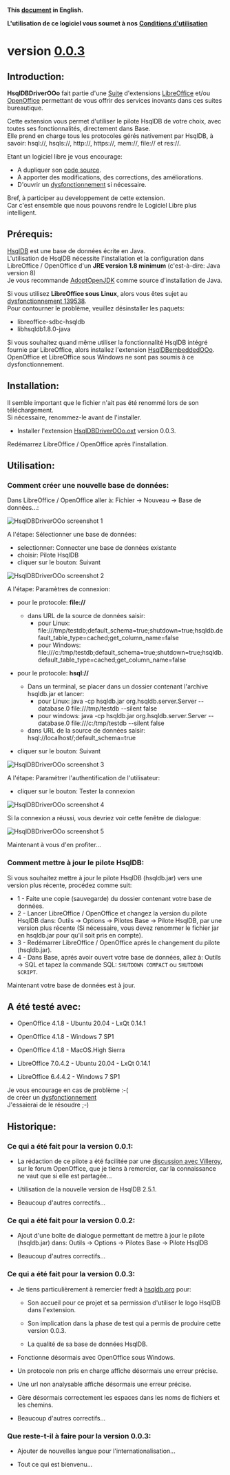 **This [document](https://prrvchr.github.io/HsqlDBDriverOOo/) in English.**

**L'utilisation de ce logiciel vous soumet à nos** [**Conditions d'utilisation**](https://prrvchr.github.io/HsqlDBDriverOOo/HsqlDBDriverOOo/registration/TermsOfUse_fr)

# version [0.0.3](https://prrvchr.github.io/HsqlDBDriverOOo/README_fr#historique)

## Introduction:

**HsqlDBDriverOOo** fait partie d'une [Suite](https://prrvchr.github.io/README_fr) d'extensions [LibreOffice](https://fr.libreoffice.org/download/telecharger-libreoffice/) et/ou [OpenOffice](https://www.openoffice.org/fr/Telecharger/) permettant de vous offrir des services inovants dans ces suites bureautique.  

Cette extension vous permet d'utiliser le pilote HsqlDB de votre choix, avec toutes ses fonctionnalités, directement dans Base.  
Elle prend en charge tous les protocoles gérés nativement par HsqlDB, à savoir: hsql://, hsqls://, http://, https://, mem://, file:// et res://.

Etant un logiciel libre je vous encourage:
- A dupliquer son [code source](https://github.com/prrvchr/HsqlDBDriverOOo/).
- A apporter des modifications, des corrections, des améliorations.
- D'ouvrir un [dysfonctionnement](https://github.com/prrvchr/HsqlDBDriverOOo/issues/new) si nécessaire.

Bref, à participer au developpement de cette extension.  
Car c'est ensemble que nous pouvons rendre le Logiciel Libre plus intelligent.

## Prérequis:

[HsqlDB](http://hsqldb.org/) est une base de données écrite en Java.  
L'utilisation de HsqlDB nécessite l'installation et la configuration dans LibreOffice / OpenOffice d'un **JRE version 1.8 minimum** (c'est-à-dire: Java version 8)  
Je vous recommande [AdoptOpenJDK](https://adoptopenjdk.net/) comme source d'installation de Java.

Si vous utilisez **LibreOffice sous Linux**, alors vous êtes sujet au [dysfonctionnement 139538](https://bugs.documentfoundation.org/show_bug.cgi?id=139538).  
Pour contourner le problème, veuillez désinstaller les paquets:
- libreoffice-sdbc-hsqldb
- libhsqldb1.8.0-java

Si vous souhaitez quand même utiliser la fonctionnalité HsqlDB intégré fournie par LibreOffice, alors installez l'extension [HsqlDBembeddedOOo](https://prrvchr.github.io/HsqlDBembeddedOOo/README_fr).  
OpenOffice et LibreOffice sous Windows ne sont pas soumis à ce dysfonctionnement.

## Installation:

Il semble important que le fichier n'ait pas été renommé lors de son téléchargement.  
Si nécessaire, renommez-le avant de l'installer.

- Installer l'extension [HsqlDBDriverOOo.oxt](https://github.com/prrvchr/HsqlDBDriverOOo/releases/download/v0.0.3/HsqlDBDriverOOo.oxt) version 0.0.3.

Redémarrez LibreOffice / OpenOffice après l'installation.

## Utilisation:

### Comment créer une nouvelle base de données:

Dans LibreOffice / OpenOffice aller à: Fichier -> Nouveau -> Base de données...:

![HsqlDBDriverOOo screenshot 1](HsqlDBDriverOOo-1.png)

A l'étape: Sélectionner une base de données:
- selectionner: Connecter une base de données existante
- choisir: Pilote HsqlDB
- cliquer sur le bouton: Suivant

![HsqlDBDriverOOo screenshot 2](HsqlDBDriverOOo-2.png)

A l'étape: Paramètres de connexion:

- pour le protocole: **file://**
    - dans URL de la source de données saisir:
        - pour Linux: file:///tmp/testdb;default_schema=true;shutdown=true;hsqldb.default_table_type=cached;get_column_name=false
        - pour Windows: file:///c:/tmp/testdb;default_schema=true;shutdown=true;hsqldb.default_table_type=cached;get_column_name=false

- pour le protocole: **hsql://**
    - Dans un terminal, se placer dans un dossier contenant l'archive hsqldb.jar et lancer:
        - pour Linux: java -cp hsqldb.jar org.hsqldb.server.Server --database.0 file:///tmp/testdb --silent false
        - pour windows: java -cp hsqldb.jar org.hsqldb.server.Server --database.0 file:///c:/tmp/testdb --silent false
    - dans URL de la source de données saisir: hsql://localhost/;default_schema=true

- cliquer sur le bouton: Suivant

![HsqlDBDriverOOo screenshot 3](HsqlDBDriverOOo-3.png)

A l'étape: Paramétrer l'authentification de l'utilisateur:
- cliquer sur le bouton: Tester la connexion

![HsqlDBDriverOOo screenshot 4](HsqlDBDriverOOo-4.png)

Si la connexion a réussi, vous devriez voir cette fenêtre de dialogue:

![HsqlDBDriverOOo screenshot 5](HsqlDBDriverOOo-5.png)

Maintenant à vous d'en profiter...

### Comment mettre à jour le pilote HsqlDB:

Si vous souhaitez mettre à jour le pilote HsqlDB (hsqldb.jar) vers une version plus récente, procédez comme suit:
- 1 - Faite une copie (sauvegarde) du dossier contenant votre base de données.
- 2 - Lancer LibreOffice / OpenOffice et changez la version du pilote HsqlDB dans: Outils -> Options -> Pilotes Base -> Pilote HsqlDB, par une version plus récente (Si nécessaire, vous devez renommer le fichier jar en hsqldb.jar pour qu'il soit pris en compte).
- 3 - Redémarrer LibreOffice / OpenOffice aprés le changement du pilote (hsqldb.jar).
- 4 - Dans Base, aprés avoir ouvert votre base de données, allez à: Outils -> SQL et tapez la commande SQL: `SHUTDOWN COMPACT` ou `SHUTDOWN SCRIPT`.

Maintenant votre base de données est à jour.

## A été testé avec:

* OpenOffice 4.1.8 - Ubuntu 20.04 - LxQt 0.14.1

* OpenOffice 4.1.8 - Windows 7 SP1

* OpenOffice 4.1.8 - MacOS.High Sierra

* LibreOffice 7.0.4.2 - Ubuntu 20.04 - LxQt 0.14.1

* LibreOffice 6.4.4.2 - Windows 7 SP1

Je vous encourage en cas de problème :-(  
de créer un [dysfonctionnement](https://github.com/prrvchr/HsqlDBDriverOOo/issues/new)  
J'essaierai de le résoudre ;-)

## Historique:

### Ce qui a été fait pour la version 0.0.1:

- La rédaction de ce pilote a été facilitée par une [discussion avec Villeroy](https://forum.openoffice.org/en/forum/viewtopic.php?f=13&t=103912), sur le forum OpenOffice, que je tiens à remercier, car la connaissance ne vaut que si elle est partagée...

- Utilisation de la nouvelle version de HsqlDB 2.5.1.

- Beaucoup d'autres correctifs...

### Ce qui a été fait pour la version 0.0.2:

- Ajout d'une boîte de dialogue permettant de mettre à jour le pilote (hsqldb.jar) dans: Outils -> Options -> Pilotes Base -> Pilote HsqlDB

- Beaucoup d'autres correctifs...

### Ce qui a été fait pour la version 0.0.3:

- Je tiens particulièrement à remercier fredt à [hsqldb.org](http://hsqldb.org/) pour:

    - Son accueil pour ce projet et sa permission d'utiliser le logo HsqlDB dans l'extension.

    - Son implication dans la phase de test qui a permis de produire cette version 0.0.3.

    - La qualité de sa base de données HsqlDB.

- Fonctionne désormais avec OpenOffice sous Windows.

- Un protocole non pris en charge affiche désormais une erreur précise.

- Une url non analysable affiche désormais une erreur précise.

- Gère désormais correctement les espaces dans les noms de fichiers et les chemins.

- Beaucoup d'autres correctifs...

### Que reste-t-il à faire pour la version 0.0.3:

- Ajouter de nouvelles langue pour l'internationalisation...

- Tout ce qui est bienvenu...
